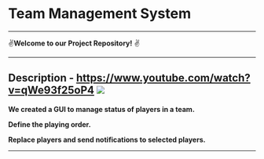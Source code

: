 # **Team Management System**

---

✌**Welcome to our Project Repository!** ✌

---

**Description - https://www.youtube.com/watch?v=qWe93f25oP4**
<img src="https://www.youtube.com/watch?v=qWe93f25oP4">
---

**We created a GUI to manage status of players in a team.**

**Define the playing order.**

**Replace players and send notifications to selected players.**

---
